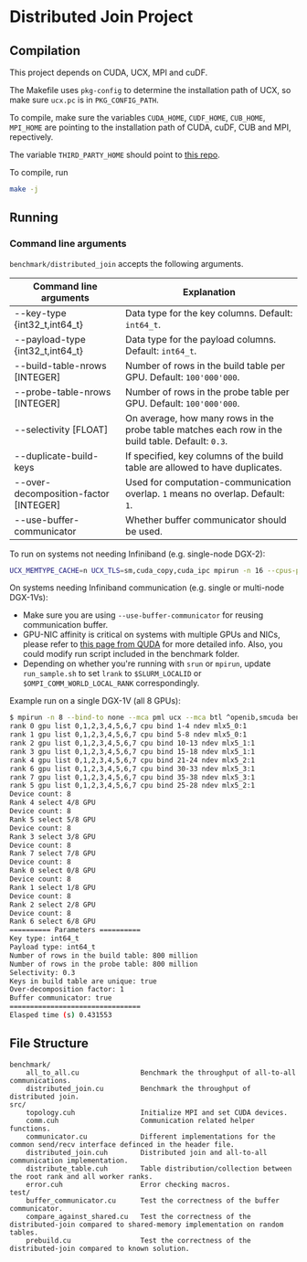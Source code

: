 # Distributed Join Project

## Compilation

This project depends on CUDA, UCX, MPI and cuDF.

The Makefile uses `pkg-config` to determine the installation path of UCX, so make sure `ucx.pc` is in `PKG_CONFIG_PATH`.

To compile, make sure the variables `CUDA_HOME`, `CUDF_HOME`, `CUB_HOME`, `MPI_HOME` are pointing to the installation path of CUDA, cuDF, CUB and MPI, repectively.

The variable `THIRD_PARTY_HOME` should point to [this repo](https://github.com/rapidsai/thirdparty-freestanding).

To compile, run
```bash
make -j
```

## Running

### Command line arguments

`benchmark/distributed_join` accepts the following arguments.

| Command line arguments | Explanation |
| ---------------------- | ----------- |
| --key-type {int32_t,int64_t} | Data type for the key columns. Default: `int64_t`. |
| --payload-type {int32_t,int64_t} | Data type for the payload columns. Default: `int64_t`. |
| --build-table-nrows [INTEGER] | Number of rows in the build table per GPU. Default: `100'000'000`. |
| --probe-table-nrows [INTEGER] | Number of rows in the probe table per GPU. Default: `100'000'000`. |
| --selectivity [FLOAT] | On average, how many rows in the probe table matches each row in the build table. Default: `0.3`. |
| --duplicate-build-keys | If specified, key columns of the build table are allowed to have duplicates. |
| --over-decomposition-factor [INTEGER] | Used for computation-communication overlap. `1` means no overlap. Default: `1`. |
| --use-buffer-communicator | Whether buffer communicator should be used.

To run on systems not needing Infiniband (e.g. single-node DGX-2):

```bash
UCX_MEMTYPE_CACHE=n UCX_TLS=sm,cuda_copy,cuda_ipc mpirun -n 16 --cpus-per-rank 3 benchmark/distributed_join
```

On systems needing Infiniband communication (e.g. single or multi-node DGX-1Vs):

* Make sure you are using `--use-buffer-communicator` for reusing communication buffer.
* GPU-NIC affinity is critical on systems with multiple GPUs and NICs, please refer to [this page from QUDA](https://github.com/lattice/quda/wiki/Multi-GPU-Support#maximizing-gdr-performance) for more detailed info. Also, you could modify run script included in the benchmark folder.
* Depending on whether you're running with `srun` or `mpirun`, update `run_sample.sh` to set `lrank` to `$SLURM_LOCALID` or `$OMPI_COMM_WORLD_LOCAL_RANK` correspondingly.

Example run on a single DGX-1V (all 8 GPUs):
```bash
$ mpirun -n 8 --bind-to none --mca pml ucx --mca btl ^openib,smcuda benchmark/run_sample.sh
rank 0 gpu list 0,1,2,3,4,5,6,7 cpu bind 1-4 ndev mlx5_0:1
rank 1 gpu list 0,1,2,3,4,5,6,7 cpu bind 5-8 ndev mlx5_0:1
rank 2 gpu list 0,1,2,3,4,5,6,7 cpu bind 10-13 ndev mlx5_1:1
rank 3 gpu list 0,1,2,3,4,5,6,7 cpu bind 15-18 ndev mlx5_1:1
rank 4 gpu list 0,1,2,3,4,5,6,7 cpu bind 21-24 ndev mlx5_2:1
rank 6 gpu list 0,1,2,3,4,5,6,7 cpu bind 30-33 ndev mlx5_3:1
rank 7 gpu list 0,1,2,3,4,5,6,7 cpu bind 35-38 ndev mlx5_3:1
rank 5 gpu list 0,1,2,3,4,5,6,7 cpu bind 25-28 ndev mlx5_2:1
Device count: 8
Rank 4 select 4/8 GPU
Device count: 8
Rank 5 select 5/8 GPU
Device count: 8
Rank 3 select 3/8 GPU
Device count: 8
Rank 7 select 7/8 GPU
Device count: 8
Rank 0 select 0/8 GPU
Device count: 8
Rank 1 select 1/8 GPU
Device count: 8
Rank 2 select 2/8 GPU
Device count: 8
Rank 6 select 6/8 GPU
========== Parameters ==========
Key type: int64_t
Payload type: int64_t
Number of rows in the build table: 800 million
Number of rows in the probe table: 800 million
Selectivity: 0.3
Keys in build table are unique: true
Over-decomposition factor: 1
Buffer communicator: true
================================
Elasped time (s) 0.431553
```

## File Structure

```
benchmark/
    all_to_all.cu               Benchmark the throughput of all-to-all communications.
    distributed_join.cu         Benchmark the throughput of distributed join.
src/
    topology.cuh                Initialize MPI and set CUDA devices.
    comm.cuh                    Communication related helper functions.
    communicator.cu             Different implementations for the common send/recv interface definced in the header file.
    distributed_join.cuh        Distributed join and all-to-all communication implementation.
    distribute_table.cuh        Table distribution/collection between the root rank and all worker ranks.
    error.cuh                   Error checking macros.
test/
    buffer_communicator.cu      Test the correctness of the buffer communicator.
    compare_against_shared.cu   Test the correctness of the distributed-join compared to shared-memory implementation on random tables.
    prebuild.cu                 Test the correctness of the distributed-join compared to known solution.
```
